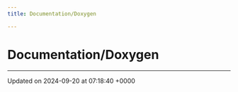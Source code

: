 ```yaml
---
title: Documentation/Doxygen

---
```


# Documentation/Doxygen








-------------------------------

Updated on 2024-09-20 at 07:18:40 +0000
